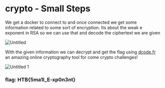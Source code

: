 # crypto - Small Steps

We get a docker to connect to and once connected we get some information related to some sort of encryption. Its about the weak e exponent in RSA so we can use that and decode the ciphertext we are given

![Untitled](https://user-images.githubusercontent.com/88723154/227420559-988ea02a-67d3-432c-8855-568bc106af10.png)


With the given information we can decrypt and get the flag using [dcode.fr](https://dcode.fr/en) an amazing online cryptography tool for come crypto challenges!

![Untitled 1](https://user-images.githubusercontent.com/88723154/227420615-dd760571-5d50-4e62-9329-8d4118aae290.png)


### flag: HTB{5ma1l_E-xp0n3nt}
